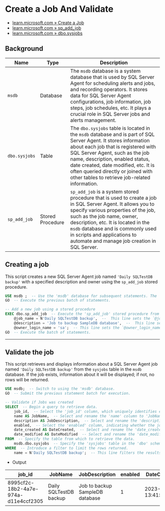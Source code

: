 
# Create a Job And Validate

- [learn.microsoft.com » Create a Job](https://learn.microsoft.com/en-us/sql/ssms/agent/create-a-job?view=sql-server-ver16)
- [learn.microsoft.com » sp_add_job](https://learn.microsoft.com/en-us/sql/relational-databases/system-stored-procedures/sp-add-job-transact-sql?view=sql-server-ver16)
- [learn.microsoft.com » dbo.sysjobs](https://learn.microsoft.com/en-us/sql/relational-databases/system-tables/dbo-sysjobs-transact-sql?view=sql-server-ver16)

## Background

| Name          | Type             | Description                                                                                                                                                                                                                                                                                                                                                  |
|---------------|------------------|--------------------------------------------------------------------------------------------------------------------------------------------------------------------------------------------------------------------------------------------------------------------------------------------------------------------------------------------------------------|
| `msdb`        | Database         | The `msdb` database is a system database that is used by SQL Server Agent for scheduling alerts and jobs, and recording operators. It stores data for SQL Server Agent configurations, job information, job steps, job schedules, etc. It plays a crucial role in SQL Server jobs and alerts management.                                                     |
| `dbo.sysjobs` | Table            | The `dbo.sysjobs` table is located in the `msdb` database and is part of SQL Server Agent. It stores information about each job that is registered with SQL Server Agent, such as the job name, description, enabled status, date created, date modified, etc. It is often queried directly or joined with other tables to retrieve job-related information. |
| `sp_add_job`  | Stored Procedure | `sp_add_job` is a system stored procedure that is used to create a job in SQL Server Agent. It allows you to specify various properties of the job, such as the job name, owner, description, etc. It is located in the `msdb` database and is commonly used in scripts and applications to automate and manage job creation in SQL Server.                  |

## Creating a job

This script creates a new SQL Server Agent job named `'Daily SQLTestDB backup'` with a specified description and owner using the `sp_add_job` stored procedure.

```sql
USE msdb ;  -- Use the 'msdb' database for subsequent statements. The 'msdb' database is a system database that stores SQL Server Agent job information, among other things.
GO  -- Execute the previous batch of statements.

-- Add a new job using a stored procedure
EXEC dbo.sp_add_job  -- Execute the 'sp_add_job' stored procedure from the 'dbo' schema. 'sp_add_job' is a system stored procedure used to create a new SQL Server Agent job.
    @job_name = N'Daily SQLTestDB backup',  --  This line sets the `@job_name` parameter to `'Daily SQLTestDB backup'`. `@job_name` specifies the name of the job being created. The `N` prefix denotes that the string is in Unicode.
    @description = 'Job to backup SampleDB database',  --  This line sets the `@description` parameter, providing a textual description of the job being created.
    @owner_login_name = 'sa';  -- This line sets the `@owner_login_name` parameter to `'sa'`. `@owner_login_name` specifies the name of the login that owns the job. Note that using 'sa' (system administrator) is often discouraged in production environments due to security considerations, so ensure to replace it with an appropriate login if needed.
GO  -- Execute the batch of statements.
```

---

## Validate the job

This script retrieves and displays information about a SQL Server Agent job named `'Daily SQLTestDB backup'` from the `sysjobs` table in the `msdb` database. If the job exists, information about it will be displayed; if not, no rows will be returned.

```sql
USE msdb;  -- Switch to using the 'msdb' database.
GO  -- Submit the previous statement batch for execution.

-- Validate if Jobs was created
SELECT  -- Begin a query to retrieve data.
    job_id,  -- Select the 'job_id' column, which uniquely identifies each job.
    name AS JobName,  -- Select and rename the 'name' column to 'JobName' for output.
    description AS JobDescription,  -- Select and rename the 'description' column to 'JobDescription' for output.
    enabled,  -- Select the 'enabled' column, indicating whether the job is enabled or not.
    date_created AS DateCreated,  -- Select and rename the 'date_created' column to 'DateCreated' for output.
    date_modified AS DateModified  -- Select and rename the 'date_modified' column to 'DateModified' for output.
FROM  -- Specify the table from which to retrieve the data.
    msdb.dbo.sysjobs  -- Specify the 'sysjobs' table in the 'dbo' schema of the 'msdb' database. `msdb.dbo.sysjobs` is a system table that stores information about SQL Server Agent jobs.
WHERE  -- Introduce a filter to limit the rows returned.
    name = N'Daily SQLTestDB backup';  -- This line filters the results to only return rows where the `name` column equals `'Daily SQLTestDB backup'`. The `N` before the string literal indicates that the string is in Unicode.
```

- Output

| job_id                               | JobName                | JobDescription                  | enabled | DateCreated             | DateModified            |
|--------------------------------------|------------------------|---------------------------------|---------|-------------------------|-------------------------|
| 8995cf2c-18b2-4a7e-974a-d11e4ccf2305 | Daily SQLTestDB backup | Job to backup SampleDB database | 1       | 2023-10-10 13:41:46.223 | 2023-10-10 13:41:49.483 |
